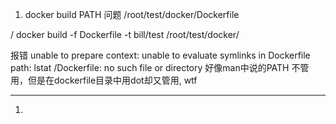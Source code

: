 
1. docker build PATH 问题
/root/test/docker/Dockerfile

/
docker build -f Dockerfile -t bill/test /root/test/docker/

报错
    unable to prepare context: unable to evaluate symlinks in Dockerfile path: lstat /Dockerfile: no such file or directory
    好像man中说的PATH 不管用，但是在dockerfile目录中用dot却又管用, wtf


---

1. 
